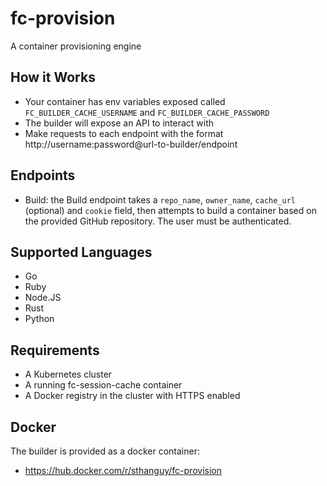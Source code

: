 # fc-provision
A container provisioning engine

## How it Works
- Your container has env variables exposed called `FC_BUILDER_CACHE_USERNAME` and `FC_BUILDER_CACHE_PASSWORD`
- The builder will expose an API to interact with
- Make requests to each endpoint with the format http://username:password@url-to-builder/endpoint

## Endpoints
- Build: the Build endpoint takes a `repo_name`, `owner_name`, `cache_url` (optional) and `cookie` field, then attempts to build a container based on the provided GitHub repository. The user must be authenticated.

## Supported Languages
- Go
- Ruby
- Node.JS
- Rust
- Python

## Requirements
- A Kubernetes cluster
- A running fc-session-cache container
- A Docker registry in the cluster with HTTPS enabled

## Docker
The builder is provided as a docker container:
- https://hub.docker.com/r/sthanguy/fc-provision
